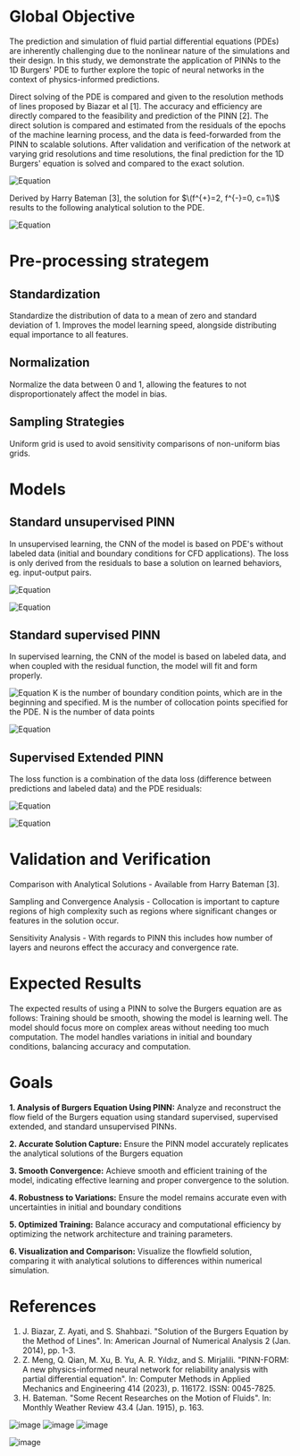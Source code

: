 # Global Objective

The prediction and simulation of fluid partial differential equations
(PDEs) are inherently challenging due to the nonlinear nature of the
simulations and their design. In this study, we demonstrate the
application of PINNs to the 1D Burgers' PDE to further explore the topic
of neural networks in the context of physics-informed predictions.

Direct solving of the PDE is compared and given to the resolution
methods of lines proposed by Biazar et al [1]. The accuracy
and efficiency are directly compared to the feasibility and prediction
of the PINN [2]. The direct solution is compared and
estimated from the residuals of the epochs of the machine learning
process, and the data is feed-forwarded from the PINN to scalable solutions. After validation and verification of the network at varying grid resolutions and time resolutions, the final prediction for the 1D Burgers' equation is solved and compared to the exact solution.

![Equation](https://latex.codecogs.com/png.latex?\frac{\partial%20u}{\partial%20t}%20+%20u\frac{\partial%20u}{\partial%20x}%20=%20\nu%20\frac{\partial^2%20u}{\partial%20x^2})

Derived by Harry Bateman [3], the solution for $\(f^{+}=2, f^{-}=0, c=1\)$ results to the following analytical solution to the PDE.

![Equation](https://latex.codecogs.com/png.latex?u(x,t)%20=%20\frac{2}{1+e^{\frac{x-t}{\nu}}})

# Pre-processing strategem

## Standardization

Standardize the distribution of data to a mean of zero and standard
deviation of 1. Improves the model learning speed, alongside
distributing equal importance to all features.

## Normalization

Normalize the data between 0 and 1, allowing the features to not
disproportionately affect the model in bias.

## Sampling Strategies

Uniform grid is used to avoid sensitivity comparisons of non-uniform
bias grids.

# Models

## Standard unsupervised PINN

In unsupervised learning, the CNN of the model is based on PDE's without
labeled data (initial and boundary conditions for CFD applications). The
loss is only derived from the residuals to base a solution on learned
behaviors, eg. input-output pairs.

![Equation](https://latex.codecogs.com/png.latex?\mathcal{L}_{\text{PDE}}%20=%20\frac{1}{M}%20\sum_{j=1}^{M}%20\left(%20u_t(x_j,%20t_j)%20+%20u(x_j,%20t_j)%20u_x(x_j,%20t_j)%20-%20\nu%20u_{xx}(x_j,%20t_j)%20\right)^2)

![Equation](https://latex.codecogs.com/png.latex?\mathcal{L}%20=%20\mathcal{L}_{\text{PDE}})

## Standard supervised PINN

In supervised learning, the CNN of the model is based on labeled data,
and when coupled with the residual function, the model will fit and form
properly.

![Equation](https://latex.codecogs.com/png.latex?\mathcal{L}_{\text{data}}%20=%20\frac{1}{N}%20\sum_{i=1}^{N}%20\left(%20u_{\text{pred}}(x_i,%20t_i)%20-%20u_{\text{data}}(x_i,%20t_i)%20\right)^2)
K is the number of boundary condition points, which are in the
beginning and specified. M is the number of collocation points specified
for the PDE. N is the number of data points

![Equation](https://latex.codecogs.com/png.latex?\mathcal{L}%20=%20\mathcal{L}_{\text{data}}%20+%20\mathcal{L}_{\text{PDE}})

## Supervised Extended PINN

The loss function is a combination of the data loss (difference between
predictions and labeled data) and the PDE residuals:

![Equation](https://latex.codecogs.com/png.latex?\mathcal{L}_{\text{BC}}%20=%20\frac{1}{K}%20\sum_{k=1}^{K}%20\left(%20u_{\text{pred}}(x_{b_k},%20t_{b_k})%20-%20u_{b_k}%20\right)^2)

![Equation](https://latex.codecogs.com/png.latex?\mathcal{L}%20=%20\mathcal{L}_{\text{data}}%20+%20\mathcal{L}_{\text{PDE}}%20+%20\mathcal{L}_{\text{BC}})

# Validation and Verification

Comparison with Analytical Solutions - Available from Harry Bateman
[3].

Sampling and Convergence Analysis - Collocation is important to capture
regions of high complexity such as regions where significant changes or
features in the solution occur.

Sensitivity Analysis - With regards to PINN this includes how number of
layers and neurons effect the accuracy and convergence rate.

# Expected Results

The expected results of using a PINN to solve the Burgers equation are
as follows: Training should be smooth, showing the model is learning
well. The model should focus more on complex areas without needing too
much computation. The model handles variations in initial and boundary
conditions, balancing accuracy and computation.

# Goals

**1. Analysis of Burgers Equation Using PINN:** Analyze and reconstruct
the flow field of the Burgers equation using standard supervised, supervised extended, and
standard unsupervised PINNs.

**2. Accurate Solution Capture:** Ensure the PINN model accurately
replicates the analytical solutions of the Burgers equation

**3. Smooth Convergence:** Achieve smooth and efficient training of the
model, indicating effective learning and proper convergence to the
solution.

**4. Robustness to Variations:** Ensure the model remains accurate even
with uncertainties in initial and boundary conditions

**5. Optimized Training:** Balance accuracy and computational efficiency
by optimizing the network architecture and training parameters.

**6. Visualization and Comparison:** Visualize the flowfield solution,
comparing it with analytical solutions to differences within numerical
simulation.

# References

1. J. Biazar, Z. Ayati, and S. Shahbazi. "Solution of the Burgers Equation by the Method of Lines". In: American Journal of Numerical Analysis 2 (Jan. 2014), pp. 1-3.
2. Z. Meng, Q. Qian, M. Xu, B. Yu, A. R. Yıldız, and S. Mirjalili. "PINN-FORM: A new physics-informed neural network for reliability analysis with partial differential equation". In: Computer Methods in Applied Mechanics and Engineering 414 (2023), p. 116172. ISSN: 0045-7825.
3. H. Bateman. "Some Recent Researches on the Motion of Fluids". In: Monthly Weather Review 43.4 (Jan. 1915), p. 163.



![image](https://github.com/limebat/PINN-1DBurgerEqn/assets/86577233/6259b686-06c6-479f-b776-8f72fe80ab70)
![image](https://github.com/limebat/PINN-1DBurgerEqn/assets/86577233/a7ee2fd3-f1c9-44df-8e42-fae33e6ecb21)
![image](https://github.com/limebat/PINN-1DBurgerEqn/assets/86577233/27e2237a-97cd-4ba8-bac8-008137a4fcf7)



![image](https://github.com/limebat/PINN-1DBurgerEqn/assets/86577233/a386defa-cacb-4e1d-8fbf-47aa1f5419e4)

